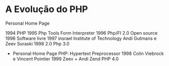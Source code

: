 # A Evolução do PHP

Personal Home Page

1994
PHP
1995 Php Tools Form Interpreter
1996 Php/FI 2.0
Open source 1996 Software livre
1997 insrael Institute of Technology
Andi Gutmans e Zeev Suraski
1998
2.0 Php 3.0

- Personal Home Page
  PHP: Hypertext Preprocessor
  1998
  Colin Viebrock e Vincent Pointier
  1999
  Zeev + Andi
  Zend
PHP 4.0
